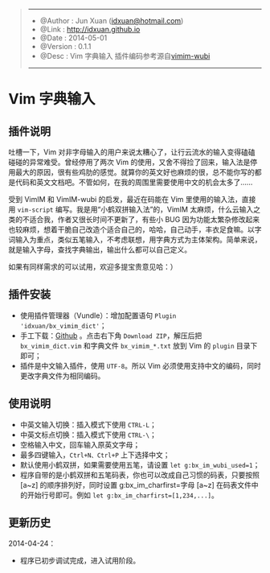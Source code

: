>-----------------------------------------------------------------------
>
>* @Author  : Jun Xuan (idxuan@hotmail.com)
>* @Link    : http://idxuan.github.io
>* @Date    : 2014-05-01
>* @Version : 0.1.1
>* @Desc    : Vim 字典输入
>             插件编码参考源自[vimim-wubi](http://code.google.com/p/vimim-wubi)
>
>-----------------------------------------------------------------------

# Vim 字典输入

## 插件说明

吐槽一下，Vim 对非字母输入的用户来说太糟心了，让行云流水的输入变得磕磕碰碰的异常难受。曾经停用了两次 Vim 的使用，又舍不得捡了回来，输入法是停用最大的原因，很有些鸡肋的感觉。就算你的英文好也麻烦的很，总不能你写的都是代码和英文文档吧。不管如何，在我的周围里需要使用中文的机会太多了……

受到 VimIM 和 VimIM-wubi 的启发，最近在码能在 Vim 里使用的输入法，直接用 `vim-script` 编写。我是用“小鹤双拼输入法”的，VimIM 太麻烦，什么云输入之类的不适合我，作者又很长时间不更新了，有些小 BUG 因为功能太繁杂修改起来也较麻烦，想着干脆自己改造个适合自己的，哈哈，自己动手，丰衣足食嘛。以字词输入为重点，类似五笔输入，不考虑联想，用字典方式为主体架构。简单来说，就是输入字母，查找字典输出，输出什么都可以自己定义。

如果有同样需求的可以试用，欢迎多提宝贵意见哈：）

## 插件安装

* 使用插件管理器（Vundle）：增加配置语句 `Plugin 'idxuan/bx_vimim_dict'`；
* 手工下载：[Github](https://github.com/idxuan/bx_vimim_dict) 。点击右下角 `Download ZIP`，解压后把 `bx_vimim_dict.vim` 和字典文件 `bx_vimim_*.txt` 放到 Vim 的 `plugin` 目录下即可；
* 插件是中文输入插件，使用 `UTF-8`。所以 Vim 必须使用支持中文的编码，同时更改字典文件为相同编码。

## 使用说明

* 中英文输入切换：插入模式下使用 `CTRL-L`；
* 中英文标点切换：插入模式下使用 `CTRL-\`；
* 空格输入中文，回车输入原英文字母；
* 最多四键输入，`Ctrl+N、Ctrl+P` 上下选择中文；
* 默认使用小鹤双拼，如果需要使用五笔，请设置 `let g:bx_im_wubi_used=1`；
* 程序自带的是小鹤双拼和五笔码表，你也可以改成自己习惯的码表，只要按照 [a~z] 的顺序排列好，同时设置 g:bx_im_charfirst=字母 [a~z] 在码表文件中的开始行号即可。例如 `let g:bx_im_charfirst=[1,234,...]`。

## 更新历史

2014-04-24：

* 程序已初步调试完成，进入试用阶段。
